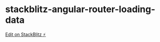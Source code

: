 # stackblitz-angular-router-loading-data

[Edit on StackBlitz ⚡️](https://stackblitz.com/edit/stackblitz-starters-aivis7)